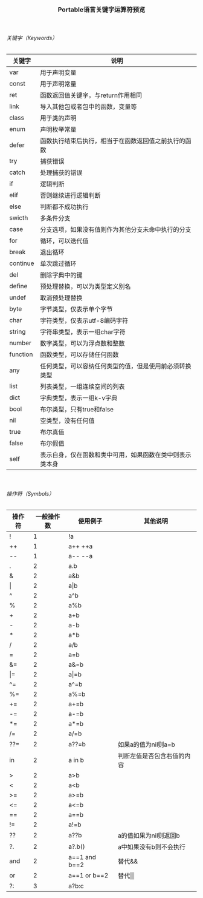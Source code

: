### <p style="text-align:center;">Portable语言关键字运算符预览</p>
<br/>

###### 关键字（Keywords）
| 关键字 | 说明 |
|---|---|
|var|用于声明变量|
|const|用于声明常量|
|ret|函数返回值关键字，与return作用相同|
|link|导入其他包或者包中的函数，变量等|
|class|用于类的声明|
|enum|声明枚举常量|
|defer|函数执行结束后执行，相当于在函数返回值之前执行的函数|
|try|捕获错误|
|catch|处理捕获的错误|
|if|逻辑判断|
|elif|否则继续进行逻辑判断|
|else|判断都不成功执行|
|swicth|多条件分支|
|case|分支选项，如果没有值则作为其他分支未命中执行的分支|
|for|循环，可以迭代值|
|break|退出循环|
|continue|单次跳过循环|
|del|删除字典中的键|
|define|预处理替换，可以为类型定义别名|
|undef|取消预处理替换|
|byte|字节类型，仅表示单个字节|
|char|字符类型，仅表示utf-8编码字符|
|string|字符串类型，表示一组char字符|
|number|数字类型，可以为浮点数和整数|
|function|函数类型，可以存储任何函数|
|any|任何类型，可以容纳任何类型的值，但是使用前必须转换类型|
|list|列表类型，一组连续空间的列表|
|dict|字典类型，表示一组k-v字典|
|bool|布尔类型，只有true和false|
|nil|空类型，没有任何值|
|true|布尔真值|
|false|布尔假值|
|self|表示自身，仅在函数和类中可用，如果函数在类中则表示类本身|


<br/>

###### 操作符（Symbols）
| 操作符 | 一般操作数  | 使用例子 | 其他说明 |
|---|---|---|---|
|!|1|!a|
|++|1|a++ ++a|
|--|1|a-- --a|
|.|2|a.b|
|&|2|a&b|
|\||2|a\|b|
|^|2|a^b|
|%|2|a%b|
|+|2|a+b|
|-|2|a-b|
|*|2|a*b|
|/|2|a/b|
|=|2|a=b|
|&=|2|a&=b|
|\|=|2|a\|=b|
|^=|2|a^=b|
|%=|2|a%=b|
|+=|2|a+=b|
|-=|2|a-=b|
|*=|2|a*=b|
|/=|2|a/=b|
|??=|2|a??=b|如果a的值为nil则a=b
|in|2|a in b|判断左值是否包含右值的内容
|>|2|a>b|
|<|2|a<b|
|>=|2|a>=b|
|<=|2|a<=b|
|\=\=|2|a\=\=b|
|\!\=|2|a\!\=b|
|??|2|a??b|a的值如果为nil则返回b
|?.|2|a?.b()|a中如果没有b则不会执行
|and|2|a\=\=1 and b\=\=2|替代&&
|or|2|a\=\=1 or b\=\=2|替代\|\|
|?:|3|a?b:c|
